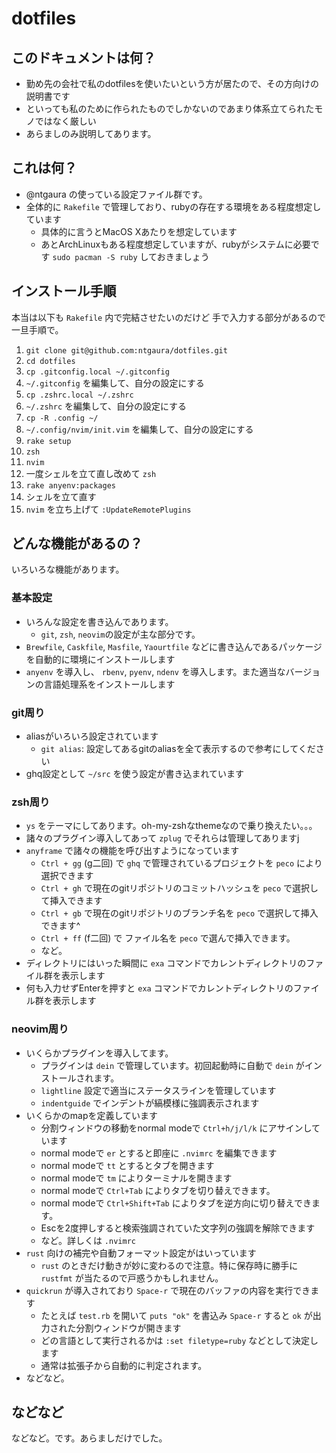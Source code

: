 # dotfiles

## このドキュメントは何？

- 勤め先の会社で私のdotfilesを使いたいという方が居たので、その方向けの説明書です
- といっても私のために作られたものでしかないのであまり体系立てられたモノではなく厳しい
- あらましのみ説明してあります。

## これは何？

- @ntgaura の使っている設定ファイル群です。
- 全体的に `Rakefile` で管理しており、rubyの存在する環境をある程度想定しています
  - 具体的に言うとMacOS Xあたりを想定しています
  - あとArchLinuxもある程度想定していますが、rubyがシステムに必要です `sudo pacman -S ruby` しておきましょう

## インストール手順

本当は以下も `Rakefile` 内で完結させたいのだけど
手で入力する部分があるので一旦手順で。

1. `git clone git@github.com:ntgaura/dotfiles.git`
2. `cd dotfiles`
3. `cp .gitconfig.local ~/.gitconfig`
4. `~/.gitconfig` を編集して、自分の設定にする
5. `cp .zshrc.local ~/.zshrc`
6. `~/.zshrc` を編集して、自分の設定にする
7. `cp -R .config ~/`
8. `~/.config/nvim/init.vim` を編集して、自分の設定にする
9. `rake setup`
10. `zsh`
11. `nvim`
12. 一度シェルを立て直し改めて `zsh`
13. `rake anyenv:packages`
14. シェルを立て直す
15. `nvim` を立ち上げて `:UpdateRemotePlugins`

## どんな機能があるの？

いろいろな機能があります。

### 基本設定

- いろんな設定を書き込んであります。
  - `git`, `zsh`, `neovim`の設定が主な部分です。
- `Brewfile`, `Caskfile`, `Masfile`, `Yaourtfile` などに書き込んであるパッケージを自動的に環境にインストールします
- `anyenv` を導入し、 `rbenv`, `pyenv`, `ndenv` を導入します。また適当なバージョンの言語処理系をインストールします

### git周り

- aliasがいろいろ設定されています
  - `git alias`: 設定してあるgitのaliasを全て表示するので参考にしてください
- ghq設定として `~/src` を使う設定が書き込まれています

### zsh周り

- `ys` をテーマにしてあります。oh-my-zshなthemeなので乗り換えたい。。。
- 諸々のプラグイン導入してあって `zplug` でそれらは管理してありますj
- `anyframe` で諸々の機能を呼び出すようになっています
  - `Ctrl + gg` (g二回) で `ghq` で管理されているプロジェクトを `peco` により選択できます
  - `Ctrl + gh` で現在のgitリポジトリのコミットハッシュを `peco` で選択して挿入できます
  - `Ctrl + gb` で現在のgitリポジトリのブランチ名を `peco` で選択して挿入できます^
  - `Ctrl + ff` (f二回) で ファイル名を `peco` で選んで挿入できます。
  - など。
- ディレクトリにはいった瞬間に `exa` コマンドでカレントディレクトリのファイル群を表示します
- 何も入力せずEnterを押すと `exa` コマンドでカレントディレクトリのファイル群を表示します

### neovim周り

- いくらかプラグインを導入してます。
  - プラグインは `dein` で管理しています。初回起動時に自動で `dein` がインストールされます。
  - `lightline` 設定で適当にステータスラインを管理しています
  - `indentguide` でインデントが縞模様に強調表示されます
- いくらかのmapを定義しています
  - 分割ウィンドウの移動をnormal modeで `Ctrl+h/j/l/k` にアサインしています
  - normal modeで `er` とすると即座に `.nvimrc` を編集できます
  - normal modeで `tt` とするとタブを開きます
  - normal modeで `tm` によりターミナルを開きます
  - normal modeで `Ctrl+Tab` によりタブを切り替えできます。
  - normal modeで `Ctrl+Shift+Tab` によりタブを逆方向に切り替えできます。
  - Escを2度押しすると検索強調されていた文字列の強調を解除できます 
  - など。詳しくは `.nvimrc`
- `rust` 向けの補完や自動フォーマット設定がはいっています
  - `rust` のときだけ動きが妙に変わるので注意。特に保存時に勝手に `rustfmt` が当たるので戸惑うかもしれません。
- `quickrun` が導入されており `Space-r` で現在のバッファの内容を実行できます
  - たとえば `test.rb` を開いて `puts "ok"` を書込み `Space-r` すると `ok` が出力された分割ウィンドウが開きます
  - どの言語として実行されるかは `:set filetype=ruby` などとして決定します
  - 通常は拡張子から自動的に判定されます。
- などなど。

## などなど

などなど。です。あらましだけでした。
